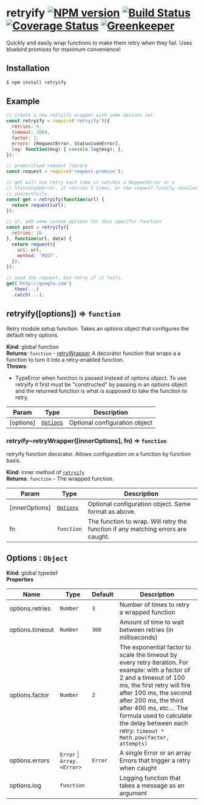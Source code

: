 # retryify [![NPM version][npm-image]][npm-url] [![Build Status][ci-image]][ci-url] [![Coverage Status][coverage-image]][coverage-url] [![Greenkeeper][gk-image]][gk-url]

Quickly and easily wrap functions to make them retry when they fail. Uses
bluebird promises for maximum convenience!

## Installation

```bash
$ npm install retryify
```

## Example

```js
// create a new retryify wrapper with some options set.
const retryify = require('retryify')({
  retries: 5,
  timeout: 1000,
  factor: 2,
  errors: [RequestError, StatusCodeError],
  log: function(msg) { console.log(msg); },
});

// promisified request library
const request = require('request-promise');

// get will now retry each time it catches a RequestError or a
// StatusCodeError, it retries 5 times, or the request finally resolves
// successfully.
const get = retryify(function(url) {
  return request(url);
});

// or, add some custom options for this specific function
const post = retryify({
  retries: 10
}, function(url, data) {
  return request({
    uri: url,
    method: 'POST',
  });
});

// send the request, but retry if it fails.
get('http://google.com')
  .then(...)
  .catch(...);
```

<a name="retryify"></a>

## retryify([options]) ⇒ <code>function</code>

Retry module setup function. Takes an options object that configures the
default retry options.

**Kind**: global function
<br>**Returns**: <code>function</code> - [retryWrapper](retryWrapper) A decorator function that wraps a
a function to turn it into a retry-enabled function.
<br>**Throws**:

- TypeError when function is passed instead of options object.
  To use retryify it first must be "constructed" by passing in an options
  object and the returned function is what is supposed to take the function
  to retry.

| Param     | Type                             | Description                   |
| --------- | -------------------------------- | ----------------------------- |
| [options] | [<code>Options</code>](#Options) | Optional configuration object |

<a name="retryify..retryWrapper"></a>

### retryify~retryWrapper([innerOptions], fn) ⇒ <code>function</code>

retryify function decorator. Allows configuration on a function by function
basis.

**Kind**: inner method of [<code>retryify</code>](#retryify)
<br>**Returns**: <code>function</code> - The wrapped function.

| Param          | Type                             | Description                                                                      |
| -------------- | -------------------------------- | -------------------------------------------------------------------------------- |
| [innerOptions] | [<code>Options</code>](#Options) | Optional configuration object. Same format as above.                             |
| fn             | <code>function</code>            | The function to wrap. Will retry the function if any matching errors are caught. |

<a name="Options"></a>

## Options : <code>Object</code>

**Kind**: global typedef
<br>**Properties**

| Name            | Type                                                   | Default            | Description                                                                                                                                                                                                                                                                                                                        |
| --------------- | ------------------------------------------------------ | ------------------ | ---------------------------------------------------------------------------------------------------------------------------------------------------------------------------------------------------------------------------------------------------------------------------------------------------------------------------------- |
| options.retries | <code>Number</code>                                    | <code>3</code>     | Number of times to retry a wrapped function                                                                                                                                                                                                                                                                                        |
| options.timeout | <code>Number</code>                                    | <code>300</code>   | Amount of time to wait between retries (in milliseconds)                                                                                                                                                                                                                                                                           |
| options.factor  | <code>Number</code>                                    | <code>2</code>     | The exponential factor to scale the timeout by every retry iteration. For example: with a factor of 2 and a timeout of 100 ms, the first retry will fire after 100 ms, the second after 200 ms, the third after 400 ms, etc.... The formula used to calculate the delay between each retry: `timeout * Math.pow(factor, attempts)` |
| options.errors  | <code>Error</code> \| <code>Array.&lt;Error&gt;</code> | <code>Error</code> | A single Error or an array Errors that trigger a retry when caught                                                                                                                                                                                                                                                                 |
| options.log     | <code>function</code>                                  |                    | Logging function that takes a message as an argument                                                                                                                                                                                                                                                                               |

[npm-url]: https://www.npmjs.com/package/retryify
[npm-image]: https://img.shields.io/npm/v/retryify.svg?style=flat-square
[ci-url]: https://travis-ci.com/smartcar/retryify
[ci-image]: https://img.shields.io/travis/com/smartcar/retryify/master.svg?style=flat-square
[coverage-url]: https://codecov.io/gh/smartcar/retryify
[coverage-image]: https://img.shields.io/codecov/c/github/smartcar/retryify/master.svg?style=flat-square
[gk-url]: https://greenkeeper.io
[gk-image]: https://badges.greenkeeper.io/smartcar/retryify.svg?style=flat-square
